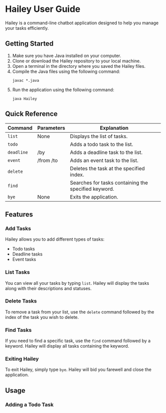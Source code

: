 # Hailey User Guide

Hailey is a command-line chatbot application designed to help you manage your tasks efficiently.

## Getting Started

1. Make sure you have Java installed on your computer.
2. Clone or download the Hailey repository to your local machine.
3. Open a terminal in the directory where you saved the Hailey files.
4. Compile the Java files using the following command:
    ```
    javac *.java
    ```
5. Run the application using the following command:
    ```
    java Hailey
    ```

## Quick Reference

| Command    | Parameters                         | Explanation                            |
|------------|------------------------------------|----------------------------------------|
| `list`     | None                               | Displays the list of tasks.            |
| `todo`     | <task description>                 | Adds a todo task to the list.          |
| `deadline` | <task description> /by <due date>  | Adds a deadline task to the list.      |
| `event`    | <task description> /from <start> /to <end> | Adds an event task to the list. |
| `delete`   | <index>                            | Deletes the task at the specified index. |
| `find`     | <keyword>                          | Searches for tasks containing the specified keyword. |
| `bye`      | None                               | Exits the application.                 |

## Features

### Add Tasks

Hailey allows you to add different types of tasks:
- Todo tasks
- Deadline tasks
- Event tasks

### List Tasks

You can view all your tasks by typing `list`. Hailey will display the tasks along with their descriptions and statuses.

### Delete Tasks

To remove a task from your list, use the `delete` command followed by the index of the task you wish to delete.

### Find Tasks

If you need to find a specific task, use the `find` command followed by a keyword. Hailey will display all tasks containing the keyword.

### Exiting Hailey

To exit Hailey, simply type `bye`. Hailey will bid you farewell and close the application.

## Usage

### Adding a Todo Task 